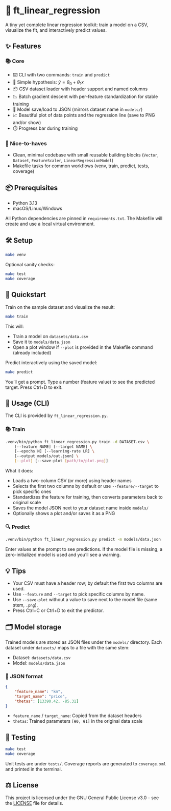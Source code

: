 # 🚗 ft_linear_regression

A tiny yet complete linear regression toolkit: train a model on a CSV, visualize the fit, and interactively predict values.

## ✨ Features

### 📚 Core

- ⌨️ CLI with two commands: `train` and `predict`
- 🧮 Simple hypothesis: $\hat{y} = \theta_0 + \theta_1 x$
- 📦 CSV dataset loader with header support and named columns
- 📉 Batch gradient descent with per-feature standardization for stable training
- 💾 Model save/load to JSON (mirrors dataset name in `models/`)
- 📈 Beautiful plot of data points and the regression line (save to PNG and/or show)
- ⏱️ Progress bar during training

### 🎁 Nice-to-haves

- Clean, minimal codebase with small reusable building blocks (`Vector`, `Dataset`, `FeatureScaler`, `LinearRegressionModel`)
- Makefile tasks for common workflows (venv, train, predict, tests, coverage)

## 📦 Prerequisites

- Python 3.13
- macOS/Linux/Windows

All Python dependencies are pinned in `requirements.txt`. The Makefile will create and use a local virtual environment.

## 🛠️ Setup

```sh
make venv
```

Optional sanity checks:

```sh
make test
make coverage
```

## 🚀 Quickstart

Train on the sample dataset and visualize the result:

```sh
make train
```

This will:

- Train a model on `datasets/data.csv`
- Save it to `models/data.json`
- Open a plot window if `--plot` is provided in the Makefile command (already included)

Predict interactively using the saved model:

```sh
make predict
```

You’ll get a prompt. Type a number (feature value) to see the predicted target. Press Ctrl+D to exit.

## 🧭 Usage (CLI)

The CLI is provided by `ft_linear_regression.py`.

### 📚 Train

```sh
.venv/bin/python ft_linear_regression.py train -d DATASET.csv \
	[--feature NAME] [--target NAME] \
	[--epochs N] [--learning-rate LR] \
	[--output models/out.json] \
	[--plot] [--save-plot [path/to/plot.png]]
```

What it does:

- Loads a two-column CSV (or more) using header names
- Selects the first two columns by default or use `--feature/--target` to pick specific ones
- Standardizes the feature for training, then converts parameters back to original scale
- Saves the model JSON next to your dataset name inside `models/`
- Optionally shows a plot and/or saves it as a PNG

### 🔍 Predict

```sh
.venv/bin/python ft_linear_regression.py predict -m models/data.json
```

Enter values at the prompt to see predictions. If the model file is missing, a zero-initialized model is used and you’ll see a warning.

## 💡 Tips

- Your CSV must have a header row; by default the first two columns are used.
- Use `--feature` and `--target` to pick specific columns by name.
- Use `--save-plot` without a value to save next to the model file (same stem, `.png`).
- Press Ctrl+C or Ctrl+D to exit the predictor.

## 🗂️ Model storage

Trained models are stored as JSON files under the `models/` directory. Each dataset under `datasets/` maps to a file with the same stem:

- Dataset: `datasets/data.csv`
- Model: `models/data.json`

### 📄 JSON format

```json
{
	"feature_name": "km",
	"target_name": "price",
	"thetas": [13390.42, -85.31]
}
```

- `feature_name` / `target_name`: Copied from the dataset headers
- `thetas`: Trained parameters `[θ0, θ1]` in the original data scale

## 🧪 Testing

```sh
make test
make coverage
```

Unit tests are under `tests/`. Coverage reports are generated to `coverage.xml` and printed in the terminal.

## ⚖️ License

This project is licensed under the GNU General Public License v3.0 - see the [LICENSE](LICENSE) file for details.

